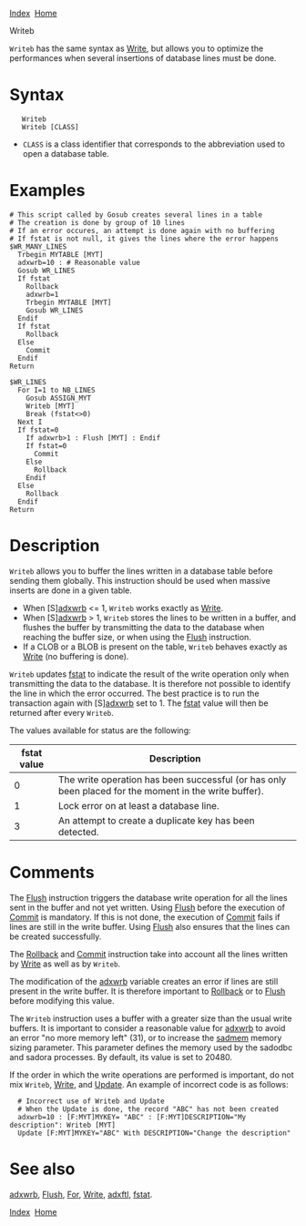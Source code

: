 [Index](index.html)  [Home](getting-started_home.html)

Writeb

`Writeb` has the same syntax as [Write](4gl_write.html), but allows you to optimize the performances when several insertions of database lines must be done.

# Syntax

```
   Writeb
   Writeb [CLASS]
```

* `CLASS` is a class identifier that corresponds to the abbreviation used to open a database table.

# Examples

```
# This script called by Gosub creates several lines in a table
# The creation is done by group of 10 lines
# If an error occures, an attempt is done again with no buffering
# If fstat is not null, it gives the lines where the error happens
$WR_MANY_LINES
  Trbegin MYTABLE [MYT]
  adxwrb=10 : # Reasonable value
  Gosub WR_LINES
  If fstat
    Rollback
    adxwrb=1
    Trbegin MYTABLE [MYT]
    Gosub WR_LINES
  Endif
  If fstat
    Rollback
  Else
    Commit
  Endif
Return

$WR_LINES
  For I=1 to NB_LINES
    Gosub ASSIGN_MYT
    Writeb [MYT]
    Break (fstat<>0)
  Next I
  If fstat=0
    If adxwrb>1 : Flush [MYT] : Endif
    If fstat=0
      Commit
    Else
      Rollback
    Endif
  Else
    Rollback
  Endif
Return
```

# Description

`Writeb` allows you to buffer the lines written in a database table before sending them globally. This instruction should be used when massive inserts are done in a given table.

* When [S][adxwrb](4gl_adxwrb.html) <= 1, `Writeb` works exactly as [Write](4gl_write.html).
* When [S][adxwrb](4gl_adxwrb.html) > 1, `Writeb` stores the lines to be written in a buffer, and flushes the buffer by transmitting the data to the database when reaching the buffer size, or when using the [Flush](4gl_flush.html) instruction.
* If a CLOB or a BLOB is present on the table, `Writeb` behaves exactly as [Write](4gl_write.html) (no buffering is done).

`Writeb` updates [fstat](4gl_fstat.html) to indicate the result of the write operation only when transmitting the data to the database. It is therefore not possible to identify the line in which the error occurred. The best practice is to run the transaction again with [S][adxwrb](4gl_adxwrb.html) set to 1. The [fstat](4gl_fstat.html) value will then be returned after every `Writeb`.

The values available for status are the following:

| fstat value | Description |
| --- | --- |
| 0 | The write operation has been successful (or has only been placed for the moment in the write buffer). |
| 1 | Lock error on at least a database line. |
| 3 | An attempt to create a duplicate key has been detected. |

# Comments

The [Flush](4gl_flush.html) instruction triggers the database write operation for all the lines sent in the buffer and not yet written. Using [Flush](4gl_flush.html) before the execution of [Commit](4gl_commit.html) is mandatory. If this is not done, the execution of [Commit](4gl_commit.html) fails if lines are still in the write buffer. Using [Flush](4gl_flush.html) also ensures that the lines can be created successfully.

The [Rollback](4gl_rollback.html) and [Commit](4gl_commit.html) instruction take into account all the lines written by [Write](4gl_write.html) as well as by `Writeb`.

The modification of the [adxwrb](4gl_adxwrb.html) variable creates an error if lines are still present in the write buffer. It is therefore important to [Rollback](4gl_rollback.html) or to [Flush](4gl_flush.html) before modifying this value.

The `Writeb` instruction uses a buffer with a greater size than the usual write buffers. It is important to consider a reasonable value for [adxwrb](4gl_adxwrb.html) to avoid an error "no more memory left" (31), or to increase the [sadmem](4gl_sadmem.html) memory sizing parameter. This parameter defines the memory used by the sadodbc and sadora processes. By default, its value is set to 20480.

If the order in which the write operations are performed is important, do not mix `Writeb`, [Write](../4gl/write.md), and [Update](../4gl/update.md). An example of incorrect code is as follows:

```
  # Incorrect use of Writeb and Update
  # When the Update is done, the record "ABC" has not been created
  adxwrb=10 : [F:MYT]MYKEY= "ABC" : [F:MYT]DESCRIPTION="My description": Writeb [MYT] 
  Update [F:MYT]MYKEY="ABC" With DESCRIPTION="Change the description"
```

# See also

[adxwrb](4gl_adxwrb.html), [Flush](4gl_flush.html), [For](4gl_for.html), [Write](4gl_write.html), [adxftl](4gl_adxftl.html), [fstat](4gl_fstat.html).

  

[Index](index.html)  [Home](getting-started_home.html)